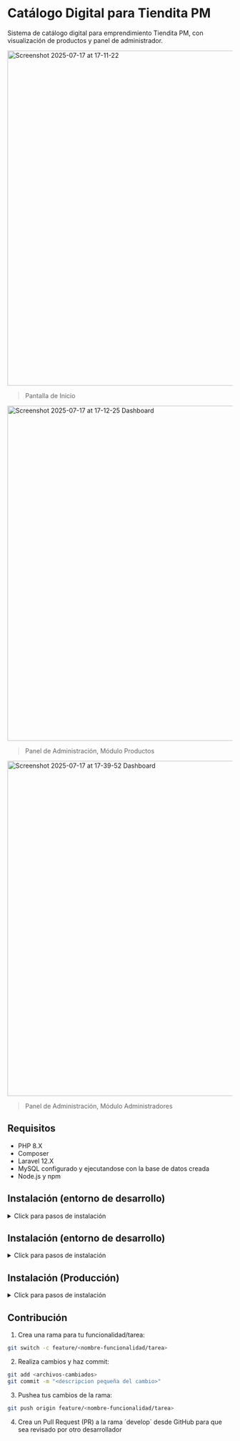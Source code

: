 # Catálogo Digital para Tiendita PM

Sistema de catálogo digital para emprendimiento Tiendita PM, con visualización de productos y panel de administrador.

<img width="750" alt="Screenshot 2025-07-17 at 17-11-22 " src="https://github.com/user-attachments/assets/dfc4e15e-758c-480c-bef9-472d93a85113" />

> Pantalla de Inicio

<img width="750" alt="Screenshot 2025-07-17 at 17-12-25 Dashboard" src="https://github.com/user-attachments/assets/fa2b50fb-4fac-415c-b7a3-92c990cfa37e" />

> Panel de Administración, Módulo Productos

<img width="750" alt="Screenshot 2025-07-17 at 17-39-52 Dashboard" src="https://github.com/user-attachments/assets/bb35eab3-2d19-4317-aefb-c4c7c8feda64" />

> Panel de Administración, Módulo Administradores

## Requisitos

- PHP 8.X
- Composer
- Laravel 12.X
- MySQL configurado y ejecutandose con la base de datos creada
- Node.js y npm

## Instalación (entorno de desarrollo)

<details>
<summary>Click para pasos de instalación</summary>

### Instalando en entorno de desarrollo

1. Clonar el repositorio en el directorio deseado:

*Se recomienda clonar el repositorio usando SSH en lugar de URL web*

```bash
git clone git@github.com:garaneda21/catalogo-digital-tiendita-pm.git
cd catalogo-digital-tiendita-pm
```

2. Instalar dependendias de PHP y Node:

```bash
composer install && npm install
```

3. Configura el archivo ´.env´ a partir del de ejemplo para el entorno de desarrollo:

- Configurar principalmente la conexión a la base de datos

```bash
cp .env.example .env
```

4. En el archivo ´.env´, definir el correo y contraseña del SuperAdmin:
    
```bash
ADMIN_PASSWORD=<contraseña>
ADMIN_MAIL=admin@test.com
```


5. Generar clave de aplicación en archivo ´.env´:

```bash
php artisan key:generate
```

6. Enlazar el storage al directorio `/public`.

```bash
php artisan storage:link
```

7. Correr las migraciones de base de datos:

```bash
php artisan migrate
```

8. Iniciar servidor de desarrollo:

```bash
composer run dev
```

</details>

## Instalación (entorno de desarrollo)

<details>
<summary>Click para pasos de instalación</summary>

### *PRONTO*

</details>

## Instalación (Producción)

<details>

<summary>Click para pasos de instalación</summary>

### Instalando en entorno de producción

Asumiendo que se instalará en un servidor usando Debian Linux, y que la base de
datos MySQL se encuentra funcionando (La base de datos puede ser externa o
estar instalada en el mismo servidor, luego configurar asegurarse de configurar
el archivo `.env`).

1. Clonar repositorio

```bash
git clone https://github.com/garaneda21/catalogo-digital-tiendita-pm.git
cd catalogo-digital-tiendita-pm
```

-  Configurar Proyecto

```bash
composer install && npm install
```

3. Configura el archivo ´.env´ a partir del de ejemplo:

```bash
cp .env.example .env
```

- Configurar los datos iniciales del Admin en las variables de entorno `ADMIN_PASSWORD` y `ADMIN_MAIL`.
- Configurar `APP_ENV=production`.
- Configurar `APP_DEBUG=false` para el entorno de producción.
- Configurar `APP_URL` con la URL que alojará la aplicación.
- Configurar la conexión a la base de datos
- Generar clave de aplicación en archivo ´.env´ con el comando `php artisan key:generate`.
- Enlazar el storage con el directorio `/public` con el comando `php artisan storage:link`.








Optimizar aplicación para producción

```bash
php artisan optimize
php artisan optimize:clear
php artisan config:cache
php artisan event:cache
php artisan route:cache
php artisan view:cache
```


3. Instalar servidor web NGINX

```bash
sudo apt install nginx
```

Comprobar que está funcionando NGINX
- Se puede usar el comando `curl http://localhost:80` o abrir el mismo url en el navegador.
- También se puede comprobar con el comando `systemctl status nginx`.

</details>

## Contribución

1. Crea una rama para tu funcionalidad/tarea:

```bash
git switch -c feature/<nombre-funcionalidad/tarea>
```

2. Realiza cambios y haz commit:

```bash
git add <archivos-cambiados>
git commit -m "<descripcion pequeña del cambio>"
```

3. Pushea tus cambios de la rama:

```bash
git push origin feature/<nombre-funcionalidad/tarea> 
```

4. Crea un Pull Request (PR) a la rama ´develop´ desde GitHub para que sea revisado por otro desarrollador
